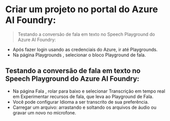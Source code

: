# Criar um projeto no portal do Azure AI Foundry: 
> Testando a conversão de fala em texto no Speech Playground do Azure AI Foundry:
- Após fazer login usando as credenciais do Azure, ir até Playgrounds. 
- Na página Playgrounds , selecionar o bloco Playground de fala.

## Testando a conversão de fala em texto no Speech Playground do Azure AI Foundry:
- Na página Fala , rolar para baixo e selecionar Transcrição em tempo real em Experimentar recursos de fala, que leva ao Playground de Fala.
- Você pode configurar Idioma a ser transcrito de sua preferência.
- Carregar um arquivo: arrastando e soltando os arquivos de áudio ou gravar um novo no microfone.
